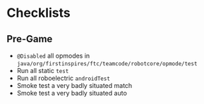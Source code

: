 
# Checklists

## Pre-Game

- `@Disabled` all opmodes in `java/org/firstinspires/ftc/teamcode/robotcore/opmode/test`
- Run all static `test`
- Run all roboelectric `androidTest`
- Smoke test a very badly situated match
- Smoke test a very badly situated auto

